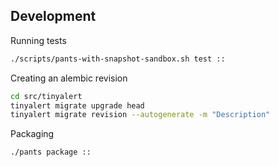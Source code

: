 ## Development

Running tests

```sh
./scripts/pants-with-snapshot-sandbox.sh test ::
```

Creating an alembic revision

```sh
cd src/tinyalert
tinyalert migrate upgrade head
tinyalert migrate revision --autogenerate -m "Description"
```

Packaging

```sh
./pants package ::
```
